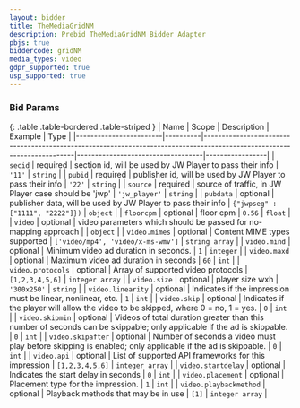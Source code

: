```yaml
---
layout: bidder
title: TheMediaGridNM
description: Prebid TheMediaGridNM Bidder Adapter
pbjs: true
biddercode: gridNM
media_types: video
gdpr_supported: true
usp_supported: true
---
```



### Bid Params

{: .table .table-bordered .table-striped }
| Name                   | Scope    | Description                                                                                                            | Example                           | Type            |
|------------------------|----------|------------------------------------------------------------------------------------------------------------------------|-----------------------------------|-----------------|
| `secid`                | required | section id, will be used by JW Player to pass their info                                                               | `'11'`                            | `string`        |
| `pubid`                | required | publisher id, will be used by JW Player to pass their info                                                             | `'22'`                            | `string`        |
| `source`               | required | source of traffic, in JW Player case should be 'jwp'                                                                   | `'jw_player'`                     | `string`        |
| `pubdata`              | optional | publisher data, will be used by JW Player to pass their info                                                           | `{"jwpseg" : ["1111", "2222"]})`  | `object`        |
| `floorcpm`             | optional | floor cpm                                                                                                              | `0.56`                            | `float`         |
| `video`                | optional | video parameters which should be passed for no-mapping approach                                                        |                                   | `object`        |
| `video.mimes`	         | optional | Content MIME types supported	                                                                                         | `['video/mp4', 'video/x-ms-wmv']` | `string array`  |
| `video.mind` 	         | optional | Minimum video ad duration in seconds.                                                                                  | `1`                               | `integer`       |
| `video.maxd`           | optional | Maximum video ad duration in seconds                                                                                   | `60`                              | `int`           |
| `video.protocols`      | optional | Array of supported video protocols                                                                                     | `[1,2,3,4,5,6]`                   | `integer array` |
| `video.size`           | optional | player size wxh                                                                                                        | `'300x250'`                       | `string`        |
| `video.linearity`      | optional | Indicates if the impression must be linear, nonlinear, etc.                                                            | `1`                               | `int`           |
| `video.skip`           | optional | Indicates if the player will allow the video to be skipped, where 0 = no, 1 = yes.                                     | `0`                               | `int`           |
| `video.skipmin`        | optional | Videos of total duration greater than this number of seconds can be skippable; only applicable if the ad is skippable. | `0`                               | `int`           |
| `video.skipafter`      | optional | Number of seconds a video must play before skipping is enabled; only applicable if the ad is skippable.                | `0`                               | `int`           |
| `video.api`            | optional | List of supported API frameworks for this impression                                                                   | `[1,2,3,4,5,6]`                   | `integer array` |
| `video.startdelay`     | optional | Indicates the start delay in seconds                                                                                   | `0`                               | `int`           |
| `video.placement`      | optional | Placement type for the impression.                                                                                     | `1`                               | `int`           |
| `video.playbackmethod` | optional | Playback methods that may be in use                                                                                    | `[1]`                             | `integer array` |
